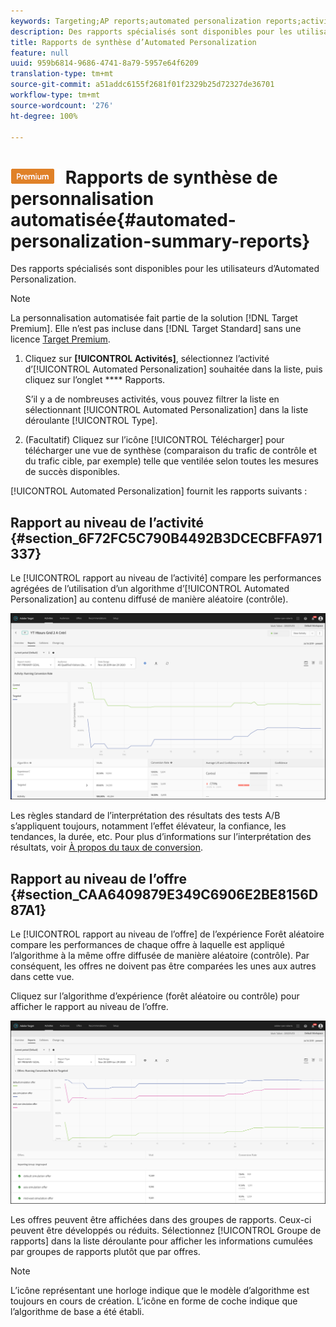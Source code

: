 ```yaml
---
keywords: Targeting;AP reports;automated personalization reports;activity level report;offer level report;offer detail report
description: Des rapports spécialisés sont disponibles pour les utilisateurs d’Automated Personalization.
title: Rapports de synthèse d’Automated Personalization
feature: null
uuid: 959b6814-9686-4741-8a79-5957e64f6209
translation-type: tm+mt
source-git-commit: a51addc6155f2681f01f2329b25d72327de36701
workflow-type: tm+mt
source-wordcount: '276'
ht-degree: 100%

---
```



# ![PREMIUM](/help/assets/premium.png) Rapports de synthèse de personnalisation automatisée{#automated-personalization-summary-reports}

Des rapports spécialisés sont disponibles pour les utilisateurs d’Automated Personalization.

>[!NOTE]
>
>La personnalisation automatisée fait partie de la solution [!DNL Target Premium]. Elle n’est pas incluse dans [!DNL Target Standard] sans une licence [Target Premium](/help/c-intro/intro.md#premium).

1. Cliquez sur **[!UICONTROL Activités]**, sélectionnez l’activité d’[!UICONTROL Automated Personalization] souhaitée dans la liste, puis cliquez sur l’onglet **** Rapports.

   S’il y a de nombreuses activités, vous pouvez filtrer la liste en sélectionnant [!UICONTROL Automated Personalization] dans la liste déroulante [!UICONTROL Type].

1. (Facultatif) Cliquez sur l’icône [!UICONTROL Télécharger] pour télécharger une vue de synthèse (comparaison du trafic de contrôle et du trafic cible, par exemple) telle que ventilée selon toutes les mesures de succès disponibles.

[!UICONTROL Automated Personalization] fournit les rapports suivants :

## Rapport au niveau de l’activité {#section_6F72FC5C790B4492B3DCECBFFA971337}

Le [!UICONTROL rapport au niveau de l’activité] compare les performances agrégées de l’utilisation d’un algorithme d’[!UICONTROL Automated Personalization] au contenu diffusé de manière aléatoire (contrôle).

![Rapport au niveau de l’activité](/help/c-reports/assets/box_plot_ap.png)

Les règles standard de l’interprétation des résultats des tests A/B s’appliquent toujours, notamment l’effet élévateur, la confiance, les tendances, la durée, etc. Pour plus d’informations sur l’interprétation des résultats, voir [À propos du taux de conversion](../c-reports/conversion-rate.md#concept_2D9FEDE8F94A485DAC86D611BFBDC844).

## Rapport au niveau de l’offre {#section_CAA6409879E349C6906E2BE8156D87A1}

Le [!UICONTROL rapport au niveau de l’offre] de l’expérience Forêt aléatoire compare les performances de chaque offre à laquelle est appliqué l’algorithme à la même offre diffusée de manière aléatoire (contrôle). Par conséquent, les offres ne doivent pas être comparées les unes aux autres dans cette vue.

Cliquez sur l’algorithme d’expérience (forêt aléatoire ou contrôle) pour afficher le rapport au niveau de l’offre.

![](assets/ap_OfferLevelRpt.png)

Les offres peuvent être affichées dans des groupes de rapports. Ceux-ci peuvent être développés ou réduits. Sélectionnez [!UICONTROL Groupe de rapports] dans la liste déroulante pour afficher les informations cumulées par groupes de rapports plutôt que par offres.

>[!NOTE]
>
>L’icône représentant une horloge indique que le modèle d’algorithme est toujours en cours de création. L’icône en forme de coche indique que l’algorithme de base a été établi.
